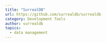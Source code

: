 ```yaml
---
title: "SurrealDB"
url: https://github.com/surrealdb/surrealdb
category: Development Tools
author: surrealdb
topics:
  - data management
---
```


